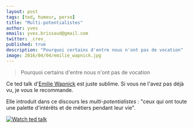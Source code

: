 ```yaml
---
layout: post
tags: [ted, humeur, perso]
title: "Multi-potentialistes"
author: yves
emails: yves.brissaud@gmail.com
twitter: _crev_
published: true
description: "Pourquoi certains d'entre nous n'ont pas de vocation"
image: 2016/04/04/emilie_wapnick.jpg
---
```


> Pourquoi certains d'entre nous n'ont pas de vocation

Ce ted talk d'[Emilie Wapnick](https://twitter.com/emiliewapnick) est juste sublime. Si vous ne l'avez pas déjà vu, je vous le recommande.

Elle introduit dans ce discours les _multi-potentialistes_ : "ceux qui ont toute une palette d'intérêts et de métiers pendant leur vie".

[![Watch ted talk](talk.png)](https://www.ted.com/talks/emilie_wapnick_why_some_of_us_don_t_have_one_true_calling?language=fr)
